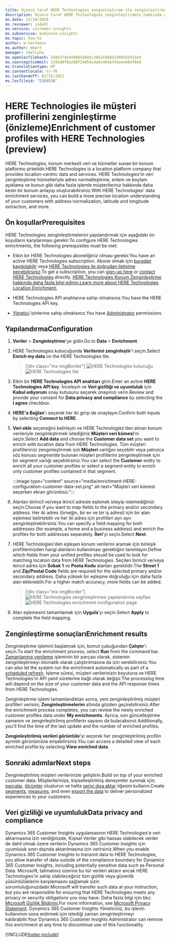 ```yaml
---
title: Üçüncü taraf HERE Technologies zenginleştirme ile zenginleştirme
description: Üçüncü taraf HERE Technologies zenginleştirmesi hakkında genel bilgiler.
ms.date: 12/10/2020
ms.reviewer: jodahl
ms.service: customer-insights
ms.subservice: audience-insights
ms.topic: how-to
author: m-hartmann
ms.author: mhart
manager: shellyha
ms.openlocfilehash: 258e37de9d9685d9ebc30b3c6b8d238d583431b4
ms.sourcegitcommit: 139548f8a2d0f24d54c4a6c404a743eeeb8ef8e0
ms.translationtype: HT
ms.contentlocale: tr-TR
ms.lasthandoff: 02/15/2021
ms.locfileid: "5269538"
---
```

# <a name="enrichment-of-customer-profiles-with-here-technologies-preview"></a><span data-ttu-id="dc36b-103">HERE Technologies ile müşteri profillerini zenginleştirme (önizleme)</span><span class="sxs-lookup"><span data-stu-id="dc36b-103">Enrichment of customer profiles with HERE Technologies (preview)</span></span>

<span data-ttu-id="dc36b-104">HERE Technologies, konum merkezli veri ve hizmetler sunan bir konum platformu şirketidir.</span><span class="sxs-lookup"><span data-stu-id="dc36b-104">HERE Technologies is a location platform company that provides location-centric data and services.</span></span> <span data-ttu-id="dc36b-105">HERE Technologies'in veri zenginleştirme hizmetleriyle adres normalleştirme, enlem ve boylam ayıklama ve bunun gibi daha fazla işlemle müşterileriniz hakkında daha kesin bir konum anlayışı oluşturabilirsiniz.</span><span class="sxs-lookup"><span data-stu-id="dc36b-105">With HERE Technologies' data enrichment services, you can build a more precise location understanding of your customers with address normalization, latitude and longitude extraction, and more.</span></span>

## <a name="prerequisites"></a><span data-ttu-id="dc36b-106">Ön koşullar</span><span class="sxs-lookup"><span data-stu-id="dc36b-106">Prerequisites</span></span>

<span data-ttu-id="dc36b-107">HERE Technologies zenginleştirmelerini yapılandırmak için aşağıdaki ön koşulların karşılanması gerekir:</span><span class="sxs-lookup"><span data-stu-id="dc36b-107">To configure HERE Technologies enrichments, the following prerequisites must be met:</span></span>

- <span data-ttu-id="dc36b-108">Etkin bir HERE Technologies aboneliğiniz olması gerekir.</span><span class="sxs-lookup"><span data-stu-id="dc36b-108">You have an active HERE Technologies subscription.</span></span> <span data-ttu-id="dc36b-109">Abone olmak için [buradan kaydolabilir](https://developer.here.com/sign-up?utm_medium=referral&utm_source=Microsoft-Dynamics-CI&create=Freemium-Basic) veya [HERE Technologies ile doğrudan iletişime geçebilirsiniz](https://developer.here.com/help?utm_medium=referral&utm_source=Microsoft-Dynamics-CI#how-can-we-help-you).</span><span class="sxs-lookup"><span data-stu-id="dc36b-109">To get a subscription, you can [sign-up here](https://developer.here.com/sign-up?utm_medium=referral&utm_source=Microsoft-Dynamics-CI&create=Freemium-Basic) or [contact HERE Technologies](https://developer.here.com/help?utm_medium=referral&utm_source=Microsoft-Dynamics-CI#how-can-we-help-you) directly.</span></span> [<span data-ttu-id="dc36b-110">HERE Technologies Konum Zenginleştirme hakkında daha fazla bilgi edinin.</span><span class="sxs-lookup"><span data-stu-id="dc36b-110">Learn more about HERE Technologies Location Enrichment.</span></span>](https://developer.here.com/location-enrichment?cid=Dev-MicrosoftDynamics-DB-0-Dev-&utm_source=MicrosoftDynamics&utm_medium=referral&utm_campaign=Online_Dev_ReferralMicrosoft)

- <span data-ttu-id="dc36b-111">HERE Technologies API anahtarına sahip olmalısınız.</span><span class="sxs-lookup"><span data-stu-id="dc36b-111">You have the HERE Technologies API key.</span></span>

- <span data-ttu-id="dc36b-112">[Yönetici](permissions.md#administrator) izinlerine sahip olmalısınız.</span><span class="sxs-lookup"><span data-stu-id="dc36b-112">You have [Administrator](permissions.md#administrator) permissions.</span></span>

## <a name="configuration"></a><span data-ttu-id="dc36b-113">Yapılandırma</span><span class="sxs-lookup"><span data-stu-id="dc36b-113">Configuration</span></span>

1. <span data-ttu-id="dc36b-114">**Veriler** > **Zenginleştirme**'ye gidin.</span><span class="sxs-lookup"><span data-stu-id="dc36b-114">Go to **Data** > **Enrichment**.</span></span>

1. <span data-ttu-id="dc36b-115">HERE Technologies kutucuğunda **Verilerimi zenginleştir**'i seçin.</span><span class="sxs-lookup"><span data-stu-id="dc36b-115">Select **Enrich my data** on the HERE Technologies tile.</span></span>

   > [!div class="mx-imgBorder"]
   > <span data-ttu-id="dc36b-116">![HERE Technologies kutucuğu](media/HERE-tile.png "HERE Technologies kutucuğu")</span><span class="sxs-lookup"><span data-stu-id="dc36b-116">![HERE Technologies tile](media/HERE-tile.png "HERE Technologies tile")</span></span>

1. <span data-ttu-id="dc36b-117">Etkin bir **HERE Technologies API anahtarı** girin.</span><span class="sxs-lookup"><span data-stu-id="dc36b-117">Enter an active **HERE Technologies API key**.</span></span> <span data-ttu-id="dc36b-118">İnceleyin ve **Veri gizliliği ve uyumluluk** için **Kabul ediyorum** onay kutusunu seçerek onayınızı verin.</span><span class="sxs-lookup"><span data-stu-id="dc36b-118">Review and provide your consent for **Data privacy and compliance** by selecting the **I agree** checkbox.</span></span> 

1. <span data-ttu-id="dc36b-119">**HERE'a Bağlan**'ı seçerek her iki girişi de onaylayın.</span><span class="sxs-lookup"><span data-stu-id="dc36b-119">Confirm both inputs by selecting **Connect to HERE**.</span></span>

1.  <span data-ttu-id="dc36b-120">**Veri ekle** seçeneğini belirleyin ve HERE Technologies'den alınan konum verileriyle zenginleştirmek istediğiniz **Müşteri veri kümesi**'ni seçin.</span><span class="sxs-lookup"><span data-stu-id="dc36b-120">Select **Add data** and choose the **Customer data set** you want to enrich with location data from HERE Technologies.</span></span> <span data-ttu-id="dc36b-121">Tüm müşteri profillerinizi zenginleştirmek için **Müşteri** varlığını seçebilir veya yalnızca söz konusu segmentte bulunan müşteri profillerini zenginleştirmek için bir segment varlığı seçebilirsiniz.</span><span class="sxs-lookup"><span data-stu-id="dc36b-121">You can select the **Customer** entity to enrich all your customer profiles or select a segment entity to enrich only customer profiles contained in that segment.</span></span>

    :::image type="content" source="media/enrichment-HERE-configuration-customer-data-set.png" alt-text="Müşteri veri kümesi seçerken ekran görüntüsü.":::

1. <span data-ttu-id="dc36b-123">Alanları birincil ve/veya ikincil adresle eşlemek isteyip istemediğinizi seçin.</span><span class="sxs-lookup"><span data-stu-id="dc36b-123">Choose if you want to map fields to the primary and/or secondary address.</span></span> <span data-ttu-id="dc36b-124">Her iki adres (örneğin, bir ev ve bir iş adresi) için bir alan eşlemesi belirtebilir ve her iki adres için profilleri ayrı ayrı zenginleştirebilirsiniz.</span><span class="sxs-lookup"><span data-stu-id="dc36b-124">You can specify a field mapping for both addresses (for example, a home and a business address) and enrich the profiles for both addresses separately.</span></span> <span data-ttu-id="dc36b-125">**İleri**'yi seçin.</span><span class="sxs-lookup"><span data-stu-id="dc36b-125">Select **Next**.</span></span>

1. <span data-ttu-id="dc36b-126">HERE Technologies'den eşleşen konum verilerini aramak için birleşik profillerinizden hangi alanların kullanılması gerektiğini tanımlayın.</span><span class="sxs-lookup"><span data-stu-id="dc36b-126">Define which fields from your unified profiles should be used to look for matching location data from HERE Technologies.</span></span> <span data-ttu-id="dc36b-127">Seçilen birincil ve/veya ikincil adres için **Sokak 1** ve **Posta Kodu** alanları gereklidir.</span><span class="sxs-lookup"><span data-stu-id="dc36b-127">The **Street 1** and **Zip/Postal Code** fields are required for the selected primary and/or secondary address.</span></span> <span data-ttu-id="dc36b-128">Daha yüksek bir eşleşme doğruluğu için daha fazla alan eklenebilir.</span><span class="sxs-lookup"><span data-stu-id="dc36b-128">For a higher match accuracy, more fields can be added.</span></span>

   > [!div class="mx-imgBorder"]
   > <span data-ttu-id="dc36b-129">![HERE Technologies zenginleştirmesi yapılandırma sayfası](media/enrichment-HERE-configuration.png "HERE Technologies zenginleştirmesi yapılandırma sayfası")</span><span class="sxs-lookup"><span data-stu-id="dc36b-129">![HERE Technologies enrichment configuration page](media/enrichment-HERE-configuration.png "HERE Technologies enrichment configuration page")</span></span>

1. <span data-ttu-id="dc36b-130">Alan eşlemesini tamamlamak için **Uygula**'yı seçin.</span><span class="sxs-lookup"><span data-stu-id="dc36b-130">Select **Apply** to complete the field mapping.</span></span>

## <a name="enrichment-results"></a><span data-ttu-id="dc36b-131">Zenginleştirme sonuçları</span><span class="sxs-lookup"><span data-stu-id="dc36b-131">Enrichment results</span></span>

<span data-ttu-id="dc36b-132">Zenginleştirme işlemini başlatmak için, komut çubuğundan **Çalıştır**'ı seçin.</span><span class="sxs-lookup"><span data-stu-id="dc36b-132">To start the enrichment process, select **Run** from the command bar.</span></span> <span data-ttu-id="dc36b-133">[Zamanlanmış yenileme](system.md#schedule-tab) işleminin bir parçası olarak, sistemin zenginleştirmeyi otomatik olarak çalıştırılmasına da izin verebilirsiniz.</span><span class="sxs-lookup"><span data-stu-id="dc36b-133">You can also let the system run the enrichment automatically as part of a [scheduled refresh](system.md#schedule-tab).</span></span> <span data-ttu-id="dc36b-134">İşleme süresi, müşteri verilerinizin boyutuna ve HERE Technologies'in API yanıt sürelerine bağlı olarak değişir.</span><span class="sxs-lookup"><span data-stu-id="dc36b-134">The processing time will depend on the size of your customer data and the API response times from HERE Technologies.</span></span>

<span data-ttu-id="dc36b-135">Zenginleştirme işlemi tamamlandıktan sonra, yeni zenginleştirilmiş müşteri profilleri verisini; **Zenginleştirmelerim** altında gözden geçirebilirsiniz.</span><span class="sxs-lookup"><span data-stu-id="dc36b-135">After the enrichment process completes, you can review the newly enriched customer profiles data under **My enrichments**.</span></span> <span data-ttu-id="dc36b-136">Ayrıca, son güncelleştirme zamanını ve zenginleştirilmiş profillerin sayısını da bulacaksınız.</span><span class="sxs-lookup"><span data-stu-id="dc36b-136">Additionally, you'll find the time of the last update and the number of enriched profiles.</span></span>

<span data-ttu-id="dc36b-137">**Zenginleştirilmiş verileri görüntüle**'yi seçerek her zenginleştirilmiş profilin ayrıntılı görünümüne erişebilirsiniz.</span><span class="sxs-lookup"><span data-stu-id="dc36b-137">You can access a detailed view of each enriched profile by selecting **View enriched data**.</span></span>

## <a name="next-steps"></a><span data-ttu-id="dc36b-138">Sonraki adımlar</span><span class="sxs-lookup"><span data-stu-id="dc36b-138">Next steps</span></span>

<span data-ttu-id="dc36b-139">Zenginleştirilmiş müşteri verilerinizle geliştirin.</span><span class="sxs-lookup"><span data-stu-id="dc36b-139">Build on top of your enriched customer data.</span></span> <span data-ttu-id="dc36b-140">Müşterilerinize, kişiselleştirilmiş deneyimler sunmak için; [parçalar](segments.md), [ölçümler](measures.md) oluşturun ve hatta [veriyi dışa aktar](export-destinations.md) öğesini kullanın.</span><span class="sxs-lookup"><span data-stu-id="dc36b-140">Create [segments](segments.md), [measures](measures.md), and even [export the data](export-destinations.md) to deliver personalized experiences to your customers.</span></span>

## <a name="data-privacy-and-compliance"></a><span data-ttu-id="dc36b-141">Veri gizliliği ve uyumluluk</span><span class="sxs-lookup"><span data-stu-id="dc36b-141">Data privacy and compliance</span></span>

<span data-ttu-id="dc36b-142">Dynamics 365 Customer Insights uygulamasının HERE Technologies'e veri aktarmasına izin verdiğinizde, Kişisel Veriler gibi hassas olabilecek veriler de dahil olmak üzere verilerin Dynamics 365 Customer Insights için uyumluluk sınırı dışında aktarılmasına izin verirsiniz.</span><span class="sxs-lookup"><span data-stu-id="dc36b-142">When you enable Dynamics 365 Customer Insights to transmit data to HERE Technologies, you allow transfer of data outside of the compliance boundary for Dynamics 365 Customer Insights, including potentially sensitive data such as Personal Data.</span></span> <span data-ttu-id="dc36b-143">Microsoft, talimatınız üzerine bu tür verileri aktarır ancak HERE Technologies'in sahip olabileceğiniz tüm gizlilik veya güvenlik yükümlülüklerini karşılamasını sağlamak sizin sorumluluğunuzdadır.</span><span class="sxs-lookup"><span data-stu-id="dc36b-143">Microsoft will transfer such data at your instruction, but you are responsible for ensuring that HERE Technologies meets any privacy or security obligations you may have.</span></span> <span data-ttu-id="dc36b-144">Daha fazla bilgi için bkz. [Microsoft Gizlilik Bildirimi](https://go.microsoft.com/fwlink/?linkid=396732).</span><span class="sxs-lookup"><span data-stu-id="dc36b-144">For more information, see [Microsoft Privacy Statement](https://go.microsoft.com/fwlink/?linkid=396732).</span></span>
<span data-ttu-id="dc36b-145">Dynamics 365 Customer Insights Yöneticiniz, bu işlevin kullanımını sona erdirmek için istediği zaman zenginleştirmeyi kaldırabilir.</span><span class="sxs-lookup"><span data-stu-id="dc36b-145">Your Dynamics 365 Customer Insights Administrator can remove this enrichment at any time to discontinue use of this functionality.</span></span>


[!INCLUDE[footer-include](../includes/footer-banner.md)]